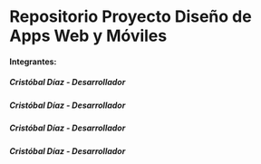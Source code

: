 # Repositorio Proyecto Diseño de Apps Web y Móviles
#### Integrantes:
##### Cristóbal Díaz - Desarrollador
##### Cristóbal Díaz - Desarrollador
##### Cristóbal Díaz - Desarrollador
##### Cristóbal Díaz - Desarrollador
